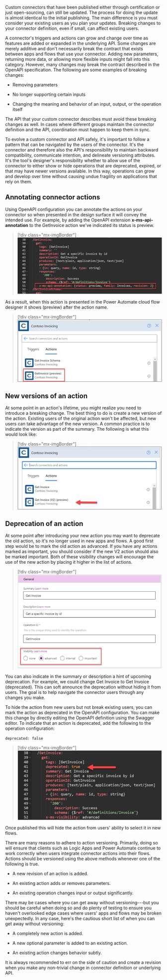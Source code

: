 Custom connectors that have been published either through certification or just open-sourcing, can still be updated. The process for doing the update is almost identical to the initial publishing. The main difference is you must consider your existing users as you plan your updates. Breaking changes to your connector definition, even if small, can affect existing users.

A connector's triggers and actions can grow and change over time as features are added or expanded in the underlying API. Some changes are merely additive and don't necessarily break the contract that exists between apps and flows that use your connector. Adding new parameters, returning more data, or allowing more flexible inputs might fall into this category. However, many changes may break the contract described in the OpenAPI specification. The following are some examples of breaking changes:

- Removing parameters

- No longer supporting certain inputs

- Changing the meaning and behavior of an input, output, or the operation itself

The API that your custom connector describes must avoid these breaking changes as well. In cases where different groups maintain the connector definition and the API, coordination must happen to keep them in sync.

To evolve a custom connector and API safely, it's important to follow a pattern that can be navigated by the users of the connector. It's the connector and therefore also the API's responsibility to maintain backward compatibility, communicate intention, and delineate versioning attributes. It's the tool's designer's responsibility whether to allow use of the connector to either show or hide operations that are deprecated, expired, or that may have newer versions available. In this way, operations can grow and develop over time without causing undue fragility on applications that rely on them.

## Annotating connector actions

Using OpenAPI configuration you can annotate the actions on your connector so when presented in the design surface it will convey the intended use. For example, by adding the OpenAPI extension **x-ms-api-annotation** to the GetInvoice action we've indicated its status is preview.

> [!div class="mx-imgBorder"]
> [![Screenshot of annotating connector actions in code.](../media/4-1-annotation.png)](../media/4-1-annotation.png#lightbox)

As a result, when this action is presented in the Power Automate cloud flow designer it shows (preview) after the action name.

> [!div class="mx-imgBorder"]
> [![Screenshot of Actions showing GetInvoice (preview).](../media/4-2-actions.png)](../media/4-2-actions.png#lightbox)

## New versions of an action

At some point in an action's lifetime, you might realize you need to introduce a breaking change. The best thing to do is create a new version of the action. Existing users of the original action won't be affected, but new users can take advantage of the new version. A common practice is to indicate the version as part of the summary. The following is what this would look like:

> [!div class="mx-imgBorder"]
> [![Screenshot of Actions showing GetInvoice (V 2) (preview).](../media/4-3-actions-2.png)](../media/4-3-actions-2.png#lightbox)

## Deprecation of an action

At some point after introducing your new action you may want to deprecate the old action, so it\'s no longer used in new apps and flows. A good first step would be to mark the old action as advanced. If you have any actions marked as important, you should consider if the new V2 action should also be marked important. Both of these visibility changes will encourage the use of the new action by placing it higher in the list of actions.

> [!div class="mx-imgBorder"]
> [![Screenshot highlighting visibility choices.](../media/4-4-visibility.png)](../media/4-4-visibility.png#lightbox)

You can also indicate in the summary or description a hint of upcoming deprecation. For example, we could change Get Invoice to Get Invoice (deprecated). This can soft announce the deprecation without hiding it from users. The goal is to help navigate the connector users through any changes you make.

To hide the action from new users but not break existing users, you can mark the action as deprecated in the OpenAPI configuration. You can make this change by directly editing the OpenAPI definition using the Swagger editor. To indicate that an action is deprecated, add the following to the operation configuration:

`deprecated: false`

> [!div class="mx-imgBorder"]
> [![screenshot showing how to set deprecated to true in code.](../media/4-5-deprecated.png)](../media/4-5-deprecated.png#lightbox)

Once published this will hide the action from users' ability to select it in new flows.

There are many reasons to adhere to action versioning. Primarily, doing so will ensure that clients such as Logic Apps and Power Automate continue to work correctly when users integrate connector actions into their flows. Actions should be versioned using the above methods whenever one of the following is true.

- A new revision of an action is added.

- An existing action adds or removes parameters.

- An existing operation changes input or output significantly.

There may be cases where you can get away without versioning---but you should be careful when doing so and do plenty of testing to ensure you haven't overlooked edge cases where users' apps and flows may be broken unexpectedly. In any case, here's the cautious short list of when you can get away without versioning:

- A completely new action is added.

- A new optional parameter is added to an existing action.

- An existing action changes behavior subtly.

It is always recommended to err on the side of caution and create a revision when you make any non-trivial change in connector definition or underlying API.
